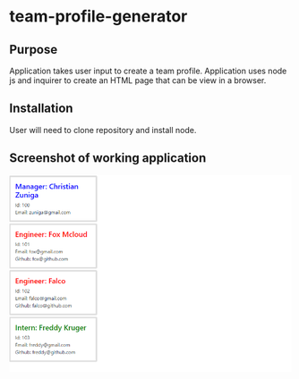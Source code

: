 # team-profile-generator

## Purpose
Application takes user input to create a team profile. Application uses node js and inquirer to create an HTML page that can be view in a browser.

## Installation
User will need to clone repository and install node.

## Screenshot of working application
![sample-html](/src/images/team-generator.png)
